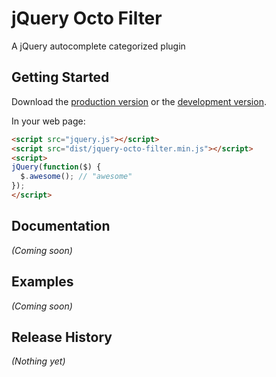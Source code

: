 # jQuery Octo Filter

A jQuery autocomplete categorized plugin

## Getting Started

Download the [production version][min] or the [development version][max].

[min]: https://raw.github.com/marcelofraga/jquery-jquery-octo-filter/master/dist/jquery.jquery-octo-filter.min.js
[max]: https://raw.github.com/marcelofraga/jquery-jquery-octo-filter/master/dist/jquery.jquery-octo-filter.js

In your web page:

```html
<script src="jquery.js"></script>
<script src="dist/jquery-octo-filter.min.js"></script>
<script>
jQuery(function($) {
  $.awesome(); // "awesome"
});
</script>
```

## Documentation
_(Coming soon)_

## Examples
_(Coming soon)_

## Release History
_(Nothing yet)_
